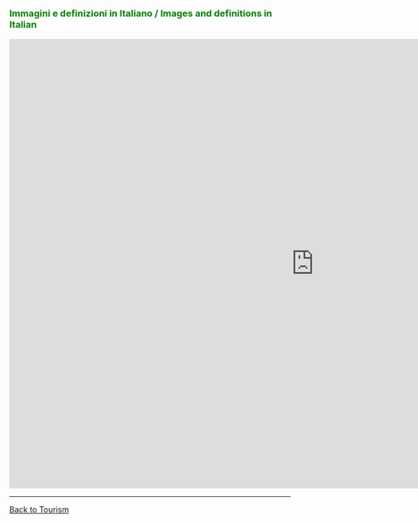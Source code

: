 <h3 style="color:green;"> Immagini e definizioni in Italiano / Images and definitions in Italian </h3>

<iframe src="https://h5p.org/h5p/embed/405868" width="1090" height="806" frameborder="0" allowfullscreen="allowfullscreen"></iframe><script src="https://h5p.org/sites/all/modules/h5p/library/js/h5p-resizer.js" charset="UTF-8"></script>


<hr>
<p> 
<a style="float:left;" href="tourism.html" class="btn2"> Back to Tourism </a>
</p>
<div style="clear:both;"> </div>
